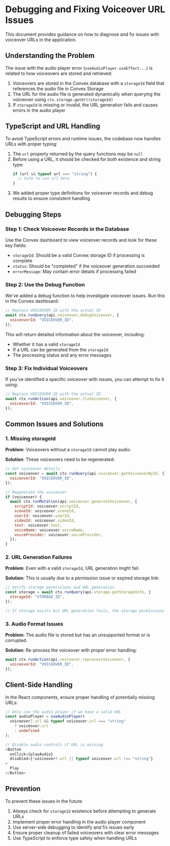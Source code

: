 # Debugging and Fixing Voiceover URL Issues

This document provides guidance on how to diagnose and fix issues with voiceover URLs in the application.

## Understanding the Problem

The issue with the audio player error (`useAudioPlayer.useEffect...`) is related to how voiceovers are stored and retrieved:

1. Voiceovers are stored in the Convex database with a `storageId` field that references the audio file in Convex Storage
2. The URL for the audio file is generated dynamically when querying the voiceover using `ctx.storage.getUrl(storageId)`
3. If `storageId` is missing or invalid, the URL generation fails and causes errors in the audio player

## TypeScript and URL Handling

To avoid TypeScript errors and runtime issues, the codebase now handles URLs with proper typing:

1. The `url` property returned by the query functions may be `null`
2. Before using a URL, it should be checked for both existence and string type:
   ```typescript
   if (url && typeof url === "string") {
     // Safe to use url here
   }
   ```
3. We added proper type definitions for voiceover records and debug results to ensure consistent handling

## Debugging Steps

### Step 1: Check Voiceover Records in the Database

Use the Convex dashboard to view voiceover records and look for these key fields:

- `storageId`: Should be a valid Convex storage ID if processing is complete
- `status`: Should be "completed" if the voiceover generation succeeded
- `errorMessage`: May contain error details if processing failed

### Step 2: Use the Debug Function

We've added a debug function to help investigate voiceover issues. Run this in the Convex dashboard:

```javascript
// Replace VOICEOVER_ID with the actual ID
await ctx.runQuery(api.voiceover.debugVoiceover, {
  voiceoverId: "VOICEOVER_ID",
});
```

This will return detailed information about the voiceover, including:

- Whether it has a valid `storageId`
- If a URL can be generated from the `storageId`
- The processing status and any error messages

### Step 3: Fix Individual Voiceovers

If you've identified a specific voiceover with issues, you can attempt to fix it using:

```javascript
// Replace VOICEOVER_ID with the actual ID
await ctx.runAction(api.voiceover.fixVoiceover, {
  voiceoverId: "VOICEOVER_ID",
});
```

## Common Issues and Solutions

### 1. Missing storageId

**Problem**: Voiceovers without a `storageId` cannot play audio.

**Solution**: These voiceovers need to be regenerated:

```javascript
// Get voiceover details
const voiceover = await ctx.runQuery(api.voiceover.getVoiceoverById, {
  voiceoverId: "VOICEOVER_ID",
});

// Regenerate the voiceover
if (voiceover) {
  await ctx.runMutation(api.voiceover.generateVoiceover, {
    scriptId: voiceover.scriptId,
    sceneId: voiceover.sceneId,
    userId: voiceover.userId,
    videoId: voiceover.videoId,
    text: voiceover.text,
    voiceName: voiceover.voiceName,
    voiceProvider: voiceover.voiceProvider,
  });
}
```

### 2. URL Generation Failures

**Problem**: Even with a valid `storageId`, URL generation might fail.

**Solution**: This is usually due to a permission issue or expired storage link:

```javascript
// Verify storage permissions and URL generation
const storage = await ctx.runQuery(api.storage.getStorageInfo, {
  storageId: "STORAGE_ID",
});

// If storage exists but URL generation fails, the storage permissions may need to be updated
```

### 3. Audio Format Issues

**Problem**: The audio file is stored but has an unsupported format or is corrupted.

**Solution**: Re-process the voiceover with proper error handling:

```javascript
await ctx.runAction(api.voiceover.reprocessVoiceover, {
  voiceoverId: "VOICEOVER_ID",
});
```

## Client-Side Handling

In the React components, ensure proper handling of potentially missing URLs:

```typescript
// Only use the audio player if we have a valid URL
const audioPlayer = useAudioPlayer(
  voiceover?.url && typeof voiceover.url === "string"
    ? voiceover.url
    : undefined
);

// Disable audio controls if URL is missing
<Button
  onClick={playAudio}
  disabled={!voiceover?.url || typeof voiceover.url !== "string"}
>
  Play
</Button>
```

## Prevention

To prevent these issues in the future:

1. Always check for `storageId` existence before attempting to generate URLs
2. Implement proper error handling in the audio player component
3. Use server-side debugging to identify and fix issues early
4. Ensure proper cleanup of failed voiceovers with clear error messages
5. Use TypeScript to enforce type safety when handling URLs
